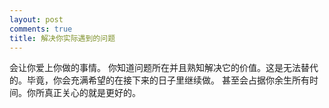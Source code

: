 ```yaml
---
layout: post
comments: true
title: 解决你实际遇到的问题
---
```




会让你爱上你做的事情。 你知道问题所在并且熟知解决它的价值。这是无法替代的。毕竟，你会充满希望的在接下来的日子里继续做。 甚至会占据你余生所有时间。你所真正关心的就是更好的。

